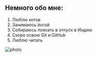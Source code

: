## Немного обо мне:
   1. Люблю котов
   2. Занимаюсь йогой
   3. Собираюсь поехать в отпуск в Индию
   4. Скоро освою Git и GitHub
   5. Люблю читать

![photo](https://pp.userapi.com/c845122/v845122895/460b/ymEIfvONt-w.jpg)